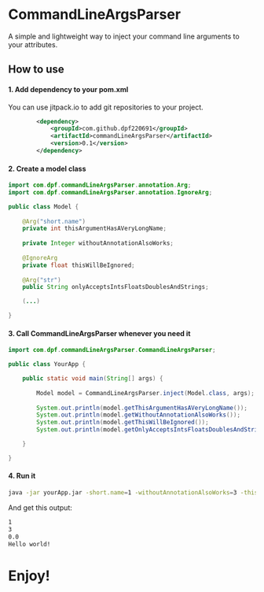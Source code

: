 # CommandLineArgsParser

A simple and lightweight way to inject your command line arguments to your attributes.

## How to use

#### 1. Add dependency to your pom.xml

You can use jitpack.io to add git repositories to your project.

```xml
        <dependency>
			<groupId>com.github.dpf220691</groupId>
			<artifactId>commandLineArgsParser</artifactId>
			<version>0.1</version>
		</dependency>
```

#### 2. Create a model class

```java
import com.dpf.commandLineArgsParser.annotation.Arg;
import com.dpf.commandLineArgsParser.annotation.IgnoreArg;

public class Model {
	
	@Arg("short.name")
	private int thisArgumentHasAVeryLongName;
	
	private Integer withoutAnnotationAlsoWorks;
	
	@IgnoreArg
	private float thisWillBeIgnored;
	
	@Arg("str")
	public String onlyAcceptsIntsFloatsDoublesAndStrings;

    (...)

}
```

#### 3. Call CommandLineArgsParser whenever you need it
```java
import com.dpf.commandLineArgsParser.CommandLineArgsParser;

public class YourApp {

	public static void main(String[] args) {
		
		Model model = CommandLineArgsParser.inject(Model.class, args);
		
		System.out.println(model.getThisArgumentHasAVeryLongName());
		System.out.println(model.getWithoutAnnotationAlsoWorks());
		System.out.println(model.getThisWillBeIgnored());
		System.out.println(model.getOnlyAcceptsIntsFloatsDoublesAndStrings());

	}

}
```

#### 4. Run it
```sh
java -jar yourApp.jar -short.name=1 -withoutAnnotationAlsoWorks=3 -thisWillBeIgnored=4.5 -str="Hello world!"
```
And get this output:
```sh
1
3
0.0
Hello world!
```
# Enjoy!